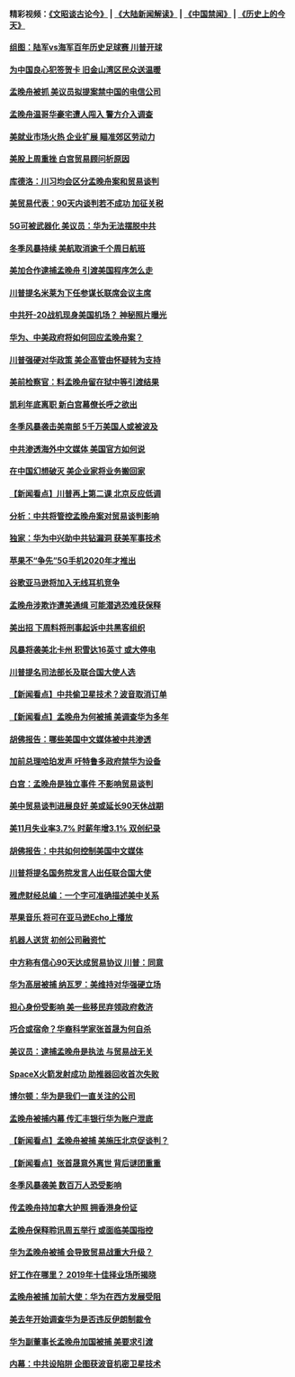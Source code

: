 #### 精彩视频：[《文昭谈古论今》](https://github.com/gfw-breaker/wenzhao/blob/master/README.md?t=12100931) | [《大陆新闻解读》](https://github.com/gfw-breaker/ntdtv-comedy/blob/master/README.md?t=12100931) | [《中国禁闻》](https://github.com/gfw-breaker/ntdtv-news/blob/master/README.md?t=12100931) | [《历史上的今天》](https://github.com/gfw-breaker/today-in-history/blob/master/README.md?t=12100931) 

#### [组图：陆军vs海军百年历史足球赛 川普开球](../pages/nsc412/n10901263.md?t=12100931) 

#### [为中国良心犯签贺卡 旧金山湾区民众送温暖](../pages/nsc412/n10901106.md?t=12100931) 

#### [孟晚舟被抓 美议员拟提案禁中国的电信公司](../pages/nsc412/n10900836.md?t=12100931) 

#### [孟晚舟温哥华豪宅遭人闯入 警方介入调查](../pages/nsc412/n10900752.md?t=12100931) 

#### [美就业市场火热 企业扩展 瞄准郊区劳动力](../pages/nsc412/n10900194.md?t=12100931) 

#### [美股上周重挫 白宫贸易顾问析原因](../pages/nsc412/n10900589.md?t=12100931) 

#### [库德洛：川习均会区分孟晚舟案和贸易谈判](../pages/nsc412/n10900460.md?t=12100931) 

#### [美贸易代表：90天内谈判若不成功 加征关税](../pages/nsc412/n10900378.md?t=12100931) 

#### [5G可被武器化 美议员：华为无法摆脱中共](../pages/nsc412/n10900268.md?t=12100931) 

#### [冬季风暴持续 美航取消逾千个周日航班](../pages/nsc412/n10900103.md?t=12100931) 

#### [美加合作逮捕孟晚舟 引渡美国程序怎么走](../pages/nsc412/n10899536.md?t=12100931) 

#### [川普提名米莱为下任参谋长联席会议主席](../pages/nsc412/n10899819.md?t=12100931) 

#### [中共歼-20战机现身美国机场？ 神秘照片曝光](../pages/nsc412/n10899663.md?t=12100931) 

#### [华为、中美政府将如何回应孟晚舟案？](../pages/nsc412/n10899591.md?t=12100931) 

#### [川普强硬对华政策 美企高管由怀疑转为支持](../pages/nsc412/n10899481.md?t=12100931) 

#### [美前检察官：料孟晚舟留在狱中等引渡结果](../pages/nsc412/n10899248.md?t=12100931) 

#### [凯利年底离职  新白宫幕僚长呼之欲出](../pages/nsc412/n10899433.md?t=12100931) 

#### [冬季风暴袭击美南部 5千万美国人或被波及](../pages/nsc412/n10899143.md?t=12100931) 

#### [中共渗透海外中文媒体 美国官方如何说](../pages/nsc412/n10893253.md?t=12100931) 

#### [在中国幻想破灭 美企业家将业务搬回家](../pages/nsc412/n10899238.md?t=12100931) 

#### [【新闻看点】川普再上第二课 北京反应低调](../pages/nsc412/n10899200.md?t=12100931) 

#### [分析：中共将管控孟晚舟案对贸易谈判影响](../pages/nsc412/n10899115.md?t=12100931) 

#### [独家：华为中兴助中共钻漏洞 获美军事技术](../pages/nsc412/n10899158.md?t=12100931) 

#### [苹果不“争先”5G手机2020年才推出](../pages/nsc412/n10898579.md?t=12100931) 

#### [谷歌亚马逊将加入无线耳机竞争](../pages/nsc412/n10898571.md?t=12100931) 

#### [孟晚舟涉欺诈遭美通缉 可能潜逃恐难获保释](../pages/nsc412/n10898102.md?t=12100931) 

#### [美出招  下周料将刑事起诉中共黑客组织](../pages/nsc412/n10898123.md?t=12100931) 

#### [风暴将袭美北卡州 积雪达16英寸 或大停电](../pages/nsc412/n10898065.md?t=12100931) 

#### [川普提名司法部长及联合国大使人选](../pages/nsc412/n10897945.md?t=12100931) 

#### [【新闻看点】中共偷卫星技术？波音取消订单](../pages/nsc412/n10897878.md?t=12100931) 

#### [【新闻看点】孟晚舟为何被捕 美调查华为多年](../pages/nsc412/n10897596.md?t=12100931) 

#### [胡佛报告：哪些美国中文媒体被中共渗透](../pages/nsc412/n10896480.md?t=12100931) 

#### [加前总理哈珀发声 吁特鲁多政府禁华为设备](../pages/nsc412/n10898039.md?t=12100931) 

#### [白宫：孟晚舟是独立事件 不影响贸易谈判](../pages/nsc412/n10897915.md?t=12100931) 

#### [美中贸易谈判进展良好 美或延长90天休战期](../pages/nsc412/n10897855.md?t=12100931) 

#### [美11月失业率3.7% 时薪年增3.1% 双创纪录](../pages/nsc412/n10897528.md?t=12100931) 

#### [胡佛报告：中共如何控制美国中文媒体](../pages/nsc412/n10896358.md?t=12100931) 

#### [川普将提名国务院发言人出任联合国大使](../pages/nsc412/n10896834.md?t=12100931) 

#### [雅虎财经总编：一个字可准确描述美中关系](../pages/nsc412/n10896917.md?t=12100931) 

#### [苹果音乐 将可在亚马逊Echo上播放](../pages/nsc412/n10896675.md?t=12100931) 

#### [机器人送货 初创公司融资忙](../pages/nsc412/n10896659.md?t=12100931) 

#### [中方称有信心90天达成贸易协议 川普：同意](../pages/nsc412/n10896579.md?t=12100931) 

#### [华为高层被捕 纳瓦罗：美维持对华强硬立场](../pages/nsc412/n10896049.md?t=12100931) 

#### [担心身份受影响 美一些移民弃领政府救济](../pages/nsc412/n10895898.md?t=12100931) 

#### [巧合或宿命？华裔科学家张首晟为何自杀](../pages/nsc412/n10895275.md?t=12100931) 

#### [美议员：逮捕孟晚舟是执法 与贸易战无关](../pages/nsc412/n10895851.md?t=12100931) 

#### [SpaceX火箭发射成功 助推器回收首次失败](../pages/nsc412/n10895996.md?t=12100931) 

#### [博尔顿：华为是我们一直关注的公司](../pages/nsc412/n10895818.md?t=12100931) 

#### [孟晚舟被捕内幕  传汇丰银行华为账户泄底](../pages/nsc412/n10895828.md?t=12100931) 

#### [【新闻看点】孟晚舟被捕 美施压北京促谈判？](../pages/nsc412/n10895382.md?t=12100931) 

#### [【新闻看点】张首晟意外离世 背后谜团重重](../pages/nsc412/n10895539.md?t=12100931) 

#### [冬季风暴袭美 数百万人恐受影响](../pages/nsc412/n10895683.md?t=12100931) 

#### [传孟晚舟持加拿大护照 拥香港身份证](../pages/nsc412/n10895690.md?t=12100931) 

#### [孟晚舟保释聆讯周五举行 或面临美国指控](../pages/nsc412/n10895440.md?t=12100931) 

#### [华为孟晚舟被捕 会导致贸易战重大升级？](../pages/nsc412/n10895349.md?t=12100931) 

#### [好工作在哪里？ 2019年十佳择业场所揭晓](../pages/nsc412/n10893916.md?t=12100931) 

#### [孟晚舟被捕 加前大使：华为在西方发展受阻](../pages/nsc412/n10894033.md?t=12100931) 

#### [美去年开始调查华为是否违反伊朗制裁令](../pages/nsc412/n10335920.md?t=12100931) 

#### [华为副董事长孟晚舟加国被捕 美要求引渡](../pages/nsc412/n10893616.md?t=12100931) 

#### [内幕：中共设陷阱 企图获波音机密卫星技术](../pages/nsc412/n10893761.md?t=12100931) 

